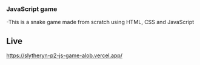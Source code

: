 ### JavaScript game

-This is a snake game made from scratch using HTML, CSS and JavaScript

## Live

https://slytheryn-p2-js-game-alob.vercel.app/

